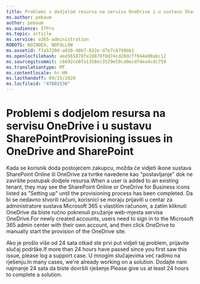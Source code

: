 ```yaml
---
title: Problemi s dodjelom resursa na servisu OneDrive i u sustavu SharePoint
ms.author: pebaum
author: pebaum
ms.audience: ITPro
ms.topic: article
ms.service: o365-administration
ROBOTS: NOINDEX, NOFOLLOW
ms.assetid: f3a5720d-a030-40b7-832e-d7e7c6799bb1
ms.openlocfilehash: aee565878fe2d879f0d74cd20dcff044e08abc12
ms.sourcegitcommit: c6692ce0fa1358ec3529e59ca0ecdfdea4cdc759
ms.translationtype: MT
ms.contentlocale: hr-HR
ms.lasthandoff: 09/15/2020
ms.locfileid: "47801536"
---
```

# <a name="provisioning-issues-in-onedrive-and-sharepoint"></a><span data-ttu-id="adabe-102">Problemi s dodjelom resursa na servisu OneDrive i u sustavu SharePoint</span><span class="sxs-lookup"><span data-stu-id="adabe-102">Provisioning issues in OneDrive and SharePoint</span></span>

<span data-ttu-id="adabe-103">Kada se korisnik doda postojećem zakupcu, možda će vidjeti ikone sustava SharePoint Online ili OneDrive za tvrtke navedene kao "postavljanje" dok ne završite postupak dodjele resursa.</span><span class="sxs-lookup"><span data-stu-id="adabe-103">When a user is added to an existing tenant, they may see the SharePoint Online or OneDrive for Business icons listed as "Setting up" until the provisioning process has been completed.</span></span> <span data-ttu-id="adabe-104">Da bi se nedavno stvorili računi, korisnici se moraju prijaviti u centar za administratore sustava Microsoft 365 s vlastitim računom, a zatim kliknuti OneDrive da biste ručno pokrenuli pružanje web-mjesta servisa OneDrive.</span><span class="sxs-lookup"><span data-stu-id="adabe-104">For newly created accounts, users need to sign in to the Microsoft 365 admin center with their own account, and then click OneDrive to manually start the provision of the OneDrive site.</span></span>
  
<span data-ttu-id="adabe-105">Ako je prošlo više od 24 sata otkad ste prvi put vidjeli taj problem, prijavite slučaj podrške.</span><span class="sxs-lookup"><span data-stu-id="adabe-105">If more than 24 hours have passed since you first saw this issue, please log a support case.</span></span> <span data-ttu-id="adabe-106">U mnogim slučajevima već radimo na rješenju.</span><span class="sxs-lookup"><span data-stu-id="adabe-106">In many cases, we're already working on a solution.</span></span> <span data-ttu-id="adabe-107">Dodajte nam najmanje 24 sata da biste dovršili rješenje.</span><span class="sxs-lookup"><span data-stu-id="adabe-107">Please give us at least 24 hours to complete a solution.</span></span>
  